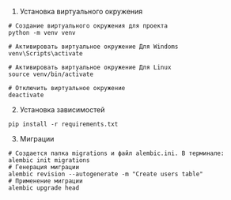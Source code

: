 1. Установка виртуального окружения

```
# Создание виртуального окружения для проекта
python -m venv venv

# Активировать виртуальное окружение Для Windoms
venv\Scripts\activate

# Активировать виртуальное окружение Для Linux
source venv/bin/activate

# Отключить виртуальное окружение
deactivate
```

2. Установка зависимостей
```
pip install -r requirements.txt
```

3.  Миграции

```
# Создается папка migrations и файл alembic.ini. В терминале:
alembic init migrations
# Генерация миграции
alembic revision --autogenerate -m "Create users table"
# Применение миграции
alembic upgrade head
```